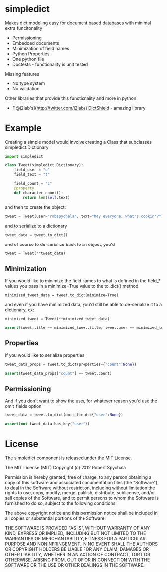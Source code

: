 # simpledict

Makes dict modeling easy for document based databases with minimal extra funcitonality

* Permissioning
* Embedded documents
* Minimization of field names
* Python Properties
* One python file
* Doctests - functionality is unit tested

Missing features

* No type system
* No validation

Other libraries that provide this functionality and more in python

* []@j2lab's](http://twitter.com/j2labs) [DictShield](../../j2labs/DictShield) - amazing library

# Example

Creating a simple model would involve creating a Class that subclasses simpledict.Dictionary

```python
import simpledict

class Tweet(simpledict.Dictionary):
    field_user = "u"
    field_text = "t"
    
    field_count = "c"
    @property
    def character_count():
        return len(self.text)
```
        
and then to create the object:

```python
tweet = Tweet(user="robspychala", text="hey everyone, what's cookin'?")
```
    
and to serialize to a dictionary

```python
tweet_data = tweet.to_dict()
```

and of course to de-serialize back to an object, you'd

```python
tweet = Tweet(**tweet_data)
```
    

## Minimization
    
If you would like to minimize the field names to what is defined in the field_* values you pass in a minimize=True value to the to_dict() method

    minimized_tweet_data = tweet.to_dict(minimize=True)
    
and even if you have minimized data, you'd still be able to de-serialize it to a dictionary, ex:

```python
minimized_tweet = Tweet(**minimized_tweet_data)

assert(tweet.title == minimized_tweet.title, tweet.user == minimized_tweet.user)
```


## Properties

If you would like to serialize properties

```python
tweet_data_props = tweet.to_dict(properties={"count":None})

assert(tweet_data_props["count"] == tweet.count)
```
    
## Permissioning

And if you don't want to show the user, for whatever reason you'd use the omit_fields option

```python
tweet_data = tweet.to_dict(omit_fields={"user":None})

assert(not tweet_data.has_key("user"))
```
    
    
# License

The simpledict component is released under the MIT License.

The MIT License (MIT) Copyright (c) 2012 Robert Spychala

Permission is hereby granted, free of charge, to any person obtaining a copy of this software and associated documentation files (the "Software"), to deal in the Software without restriction, including without limitation the rights to use, copy, modify, merge, publish, distribute, sublicense, and/or sell copies of the Software, and to permit persons to whom the Software is furnished to do so, subject to the following conditions:

The above copyright notice and this permission notice shall be included in all copies or substantial portions of the Software.

THE SOFTWARE IS PROVIDED "AS IS", WITHOUT WARRANTY OF ANY KIND, EXPRESS OR IMPLIED, INCLUDING BUT NOT LIMITED TO THE WARRANTIES OF MERCHANTABILITY, FITNESS FOR A PARTICULAR PURPOSE AND NONINFRINGEMENT. IN NO EVENT SHALL THE AUTHORS OR COPYRIGHT HOLDERS BE LIABLE FOR ANY CLAIM, DAMAGES OR OTHER LIABILITY, WHETHER IN AN ACTION OF CONTRACT, TORT OR OTHERWISE, ARISING FROM, OUT OF OR IN CONNECTION WITH THE SOFTWARE OR THE USE OR OTHER DEALINGS IN THE SOFTWARE.